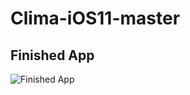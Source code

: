 # Clima-iOS11-master

## Finished App
![Finished App](https://github.com/londonappbrewery/Images/blob/master/Clima.gif)
